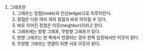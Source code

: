 1. 그래프란
    1. 그래프는 정점(node)과 간선(edge)으로 이루어진다.
    2. 정점은 다른 여러 개의 정점과 바로 이어질 수 있다.
    3. 바로 이어진 정점은 이웃(neighbor)이라고 한다.
    4. 그래프에는 방향 그래프, 무방향 그래프가 있다.
    5. 방향 그래프는 한 쪽에서 연결되는 경우 한쪽 입장에서만 이웃이 된다.
    6. 무방향 그래프는 연결이 되면 서로 이웃이 된다.
